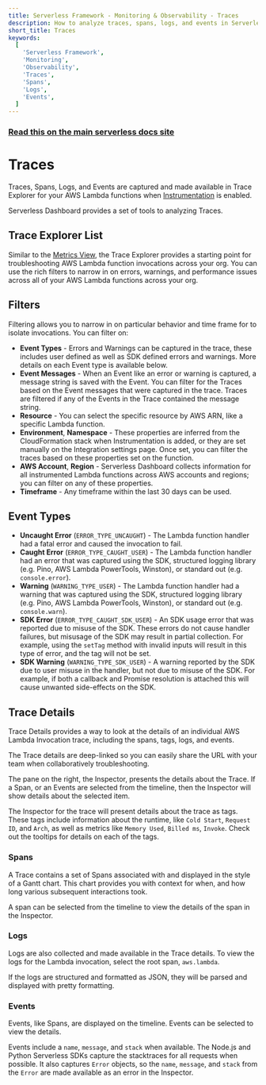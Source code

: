 ```yaml
---
title: Serverless Framework - Monitoring & Observability - Traces
description: How to analyze traces, spans, logs, and events in Serverless Framework Dashboard.
short_title: Traces
keywords:
  [
    'Serverless Framework',
    'Monitoring',
    'Observability',
    'Traces',
    'Spans',
    'Logs',
    'Events',
  ]
---
```


<!-- DOCS-SITE-LINK:START automatically generated  -->

### [Read this on the main serverless docs site](https://www.serverless.com/framework/docs/guides/monitoring/trace-explorer/)

<!-- DOCS-SITE-LINK:END -->

# Traces

Traces, Spans, Logs, and Events are captured and made available in Trace
Explorer for your AWS Lambda functions when [Instrumentation](./instrumentation.md)
is enabled.

Serverless Dashboard provides a set of tools to analyzing Traces.

## Trace Explorer List

Similar to the [Metrics View](./metrics.md), the Trace Explorer provides a
starting point for troubleshooting AWS Lambda function invocations across your
org. You can use the rich filters to narrow in on errors, warnings, and
performance issues across all of your AWS Lambda functions across your org.

## Filters

Filtering allows you to narrow in on particular behavior and time frame for
to isolate invocations. You can filter on:

- **Event Types** - Errors and Warnings can be captured in the trace, these
  includes user defined as well as SDK defined errors and warnings. More details
  on each Event type is available below.
- **Event Messages** - When an Event like an error or warning is captured, a
  message string is saved with the Event. You can filter for the Traces based on
  the Event messages that were captured in the trace. Traces are filtered if any
  of the Events in the Trace contained the message string.
- **Resource** - You can select the specific resource by AWS ARN, like a
  specific Lambda function.
- **Environment**, **Namespace** - These properties are inferred from the
  CloudFormation stack when Instrumentation is added, or they are set manually
  on the Integration settings page. Once set, you can filter the traces based on
  these properties set on the function.
- **AWS Account**, **Region** - Serverless Dashboard collects information for all
  instrumented Lambda functions across AWS accounts and regions; you can filter
  on any of these properties.
- **Timeframe** - Any timeframe within the last 30 days can be used.

## Event Types

- **Uncaught Error** (`ERROR_TYPE_UNCAUGHT`) - The Lambda function handler had a
  fatal error and caused the invocation to fail.
- **Caught Error** (`ERROR_TYPE_CAUGHT_USER`) - The Lambda function handler had
  an error that was captured using the SDK, structured logging library (e.g. Pino,
  AWS Lambda PowerTools, Winston), or standard out (e.g. `console.error`).
- **Warning** (`WARNING_TYPE_USER`) - The Lambda function handler had a warning
  that was captured using the SDK, structured logging library (e.g. Pino, AWS
  Lambda PowerTools, Winston), or standard out (e.g. `console.warn`).
- **SDK Error** (`ERROR_TYPE_CAUGHT_SDK_USER`) - An SDK usage error that was
  reported due to misuse of the SDK. These errors do not cause handler failures,
  but misusage of the SDK may result in partial collection. For example, using the
  `setTag` method with invalid inputs will result in this type of error, and the
  tag will not be set.
- **SDK Warning** (`WARNING_TYPE_SDK_USER`) - A warning reported by the SDK due
  to user misuse in the handler, but not due to misuse of the SDK. For example, if
  both a callback and Promise resolution is attached this will cause unwanted
  side-effects on the SDK.

## Trace Details

Trace Details provides a way to look at the details of an individual AWS Lambda
Invocation trace, including the spans, tags, logs, and events.

The Trace details are deep-linked so you can easily share the URL with your
team when collaboratively troubleshooting.

The pane on the right, the Inspector, presents the details about the Trace. If
a Span, or an Events are selected from the timeline, then the Inspector will
show details about the selected item.

The Inspector for the trace will present details about the trace as tags. These
tags include information about the runtime, like `Cold Start`, `Request ID`,
and `Arch`, as well as metrics like `Memory Used`, `Billed ms`, `Invoke`. Check
out the tooltips for details on each of the tags.

### Spans

A Trace contains a set of Spans associated with and displayed in the style of a
Gantt chart. This chart provides you with context for when, and how long various
subsequent interactions took.

A span can be selected from the timeline to view the details of the span in the
Inspector.

### Logs

Logs are also collected and made available in the Trace details. To view the
logs for the Lambda invocation, select the root span, `aws.lambda`.

If the logs are structured and formatted as JSON, they will be parsed and
displayed with pretty formatting.

### Events

Events, like Spans, are displayed on the timeline. Events can be selected to
view the details.

Events include a `name`, `message`, and `stack` when available. The Node.js and
Python Serverless SDKs capture the stacktraces for all requests when possible.
It also captures `Error` objects, so the `name`, `message`, and `stack` from the
`Error` are made available as an error in the Inspector.

